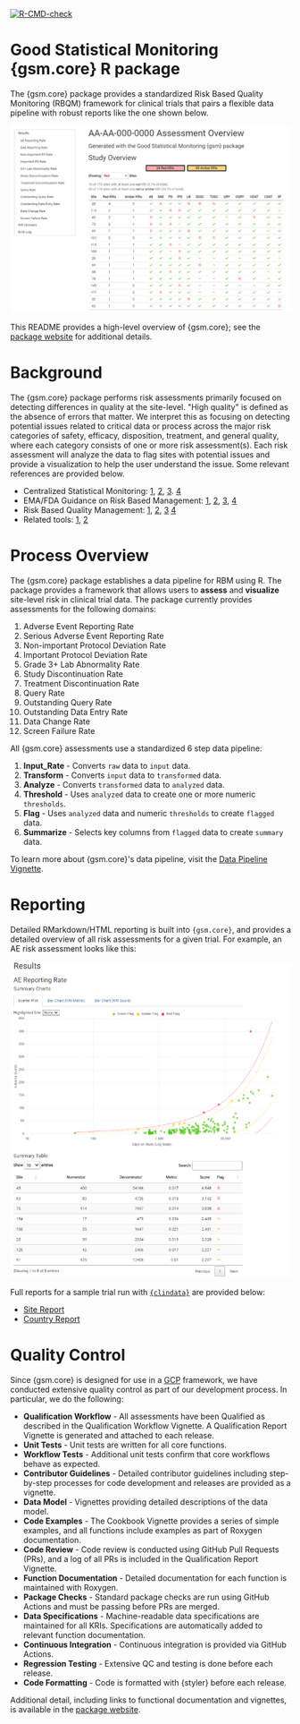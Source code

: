 <!-- badges: start -->

[![R-CMD-check](https://github.com/Gilead-BioStats/gsm.core/workflows/R-CMD-check-main/badge.svg)](https://github.com/Gilead-BioStats/gsm.core/actions) 

<!-- badges: end -->

# Good Statistical Monitoring {gsm.core} R package

The {gsm.core} package provides a standardized Risk Based Quality Monitoring (RBQM) framework for clinical trials that pairs a flexible data pipeline with robust reports like the one shown below.  

<center> 
 
![](man/figures/gsm_report_screenshot_1.png)

</center>

This README provides a high-level overview of {gsm.core}; see the [package website](https://gilead-biostats.github.io/gsm.core/) for additional details.


# Background 

The {gsm.core} package performs risk assessments primarily focused on detecting differences in quality at the site-level. "High quality" is defined as the absence of errors that matter. We interpret this as focusing on detecting potential issues related to critical data or process across the major risk categories of safety, efficacy, disposition, treatment, and general quality, where each category consists of one or more risk assessment(s). Each risk assessment will analyze the data to flag sites with potential issues and provide a visualization to help the user understand the issue. Some relevant references are provided below. 

- Centralized Statistical Monitoring: [1](https://documents.pub/reader/full/centralized-statistical-monitoring-to-detect-data-integrity-issues-statisticalcentralized), [2](https://www.ncbi.nlm.nih.gov/pmc/articles/PMC7308734/), [3](https://www.magiworld.org/Journal/2014/1411_Centralized.pdf).
[4](https://pubmed.ncbi.nlm.nih.gov/38796099/)
- EMA/FDA Guidance on Risk Based Management: [1](https://www.fda.gov/media/121479/download), [2](https://www.fda.gov/media/116754/download), [3](https://www.fda.gov/media/129527/download), [4](https://www.ema.europa.eu/en/documents/scientific-guideline/reflection-paper-risk-based-quality-management-clinical-trials_en.pdf)
- Risk Based Quality Management: [1](https://www.acrohealth.org/wp-content/uploads/2019/10/CRO-Forum-RBQM-Oversight-Paper-FINAL-Oct-2019.pdf), [2](http://www.transceleratebiopharmainc.com/wp-content/uploads/2017/09/Risk-Based-Quality-Managment.pdf), [3](https://www.magiworld.org/Journal/2014/1411_Centralized.pdf)
[4](https://pubmed.ncbi.nlm.nih.gov/38722529/)
- Related tools: [1](https://cluepoints.com/), [2](https://www.saama.com/case-study/rbm-success-story/)

# Process Overview

The {gsm.core} package establishes a data pipeline for RBM using R. The package provides a framework that allows users to **assess** and **visualize** site-level risk in clinical trial data. The package currently provides assessments for the following domains:

1.  Adverse Event Reporting Rate
2.  Serious Adverse Event Reporting Rate
3.  Non-important Protocol Deviation Rate
4.  Important Protocol Deviation Rate
5.  Grade 3+ Lab Abnormality Rate
6.  Study Discontinuation Rate
7.  Treatment Discontinuation Rate
8.  Query Rate
9.  Outstanding Query Rate
10. Outstanding Data Entry Rate
11. Data Change Rate
12. Screen Failure Rate

All {gsm.core} assessments use a standardized 6 step data pipeline: 

1.  **Input_Rate** - Converts `raw` data to `input` data.
2.  **Transform** - Converts `input` data to `transformed` data.
3.  **Analyze** - Converts `transformed` data to `analyzed` data.
4.  **Threshold** - Uses `analyzed` data to create one or more numeric `thresholds`.
5.  **Flag** - Uses `analyzed` data and numeric `thresholds` to create `flagged` data.
6.  **Summarize** - Selects key columns from `flagged` data to create `summary` data.

To learn more about {gsm.core}'s data pipeline, visit the [Data Pipeline Vignette](https://gilead-biostats.github.io/gsm.core/articles/DataModel.html).

# Reporting

Detailed RMarkdown/HTML reporting is built into `{gsm.core}`, and provides a detailed overview of all risk assessments for a given trial. For example, an AE risk assessment looks like this: 

<center>
 
![](man/figures/gsm_report_screenshot_2.png)

</center>

Full reports for a sample trial run with [`{clindata}`](https://github.com/Gilead-BioStats/clindata) are provided below:

- [Site Report](https://gilead-biostats.github.io/gsm.core/report_kri_site.html)
- [Country Report](https://gilead-biostats.github.io/gsm.core/report_kri_country.html)



# Quality Control

Since {gsm.core} is designed for use in a [GCP](https://en.wikipedia.org/wiki/Good_clinical_practice) framework, we have conducted extensive quality control as part of our development process. In particular, we do the following:  

- **Qualification Workflow** - All assessments have been Qualified as described in the Qualification Workflow Vignette. A Qualification Report Vignette is generated and attached to each release. 
- **Unit Tests** - Unit tests are written for all core functions.
- **Workflow Tests** - Additional unit tests confirm that core workflows behave as expected.
- **Contributor Guidelines** - Detailed contributor guidelines including step-by-step processes for code development and releases are provided as a vignette.
- **Data Model** - Vignettes providing detailed descriptions of the data model.
- **Code Examples** - The Cookbook Vignette provides a series of simple examples, and all functions include examples as part of Roxygen documentation. 
- **Code Review** - Code review is conducted using GitHub Pull Requests (PRs), and a log of all PRs is included in the Qualification Report Vignette.
- **Function Documentation** - Detailed documentation for each function is maintained with Roxygen.
- **Package Checks** - Standard package checks are run using GitHub Actions and must be passing before PRs are merged.
- **Data Specifications** - Machine-readable data specifications are maintained for all KRIs. Specifications are automatically added to relevant function documentation.
- **Continuous Integration** - Continuous integration is provided via GitHub Actions. 
- **Regression Testing** - Extensive QC and testing is done before each release. 
- **Code Formatting** - Code is formatted with {styler} before each release. 
 
Additional detail, including links to functional documentation and vignettes, is available in the [package website](https://gilead-biostats.github.io/gsm.core/).
